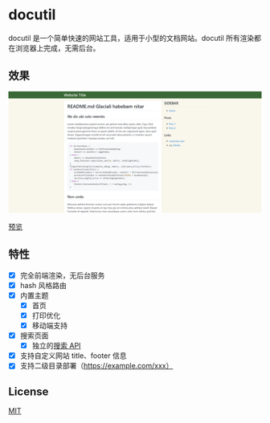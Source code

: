 # docutil

docutil 是一个简单快速的网站工具，适用于小型的文档网站。docutil 所有渲染都在浏览器上完成，无需后台。

## 效果

![screenshot](./screenshot.png)

[预览](https://lambdadriver.space/)

## 特性

- [x] 完全前端渲染，无后台服务
- [x] hash 风格路由
- [x] 内置主题
    - [x] 首页
    - [x] 打印优化
    - [x] 移动端支持
- [x] 搜索页面
    - [x] 独立的[搜索 API](https://github.com/yuekcc/marknote-search-mvp)
- [x] 支持自定义网站 title、footer 信息
- [x] 支持二级目录部署（https://example.com/xxx）

## License

[MIT](LICENSE)
